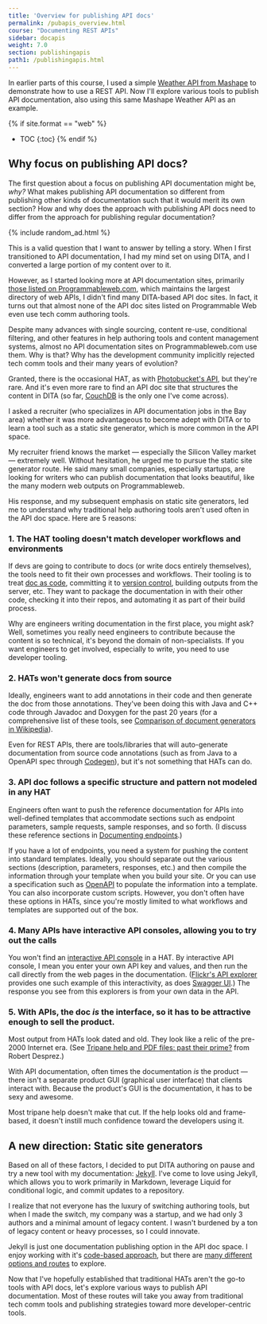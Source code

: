 ```yaml
---
title: 'Overview for publishing API docs'
permalink: /pubapis_overview.html
course: "Documenting REST APIs"
sidebar: docapis
weight: 7.0
section: publishingapis
path1: /publishingapis.html
---
```


In earlier parts of this course, I used a simple [Weather API from Mashape](https://market.mashape.com/fyhao/weather-13) to demonstrate how to use a REST API. Now I'll explore various tools to publish API documentation, also using this same Mashape Weather API as an example.

{% if site.format == "web" %}
* TOC
{:toc}
{% endif %}

## Why focus on publishing API docs?

The first question about a focus on publishing API documentation might be, *why?* What makes publishing API documentation so different from publishing other kinds of documentation such that it would merit its own section? How and why does the approach with publishing API docs need to differ from the approach for publishing regular documentation?

{% include random_ad.html %}

This is a valid question that I want to answer by telling a story. When I first transitioned to API documentation, I had my mind set on using DITA, and I converted a large portion of my content over to it.

However, as I started looking more at API documentation sites, primarily [those listed on Programmableweb.com](http://www.programmableweb.com/apis/directory), which maintains the largest directory of web APIs, I didn't find many DITA-based API doc sites. In fact, it turns out that almost none of the API doc sites listed on Programmable Web even use tech comm authoring tools.

Despite many advances with single sourcing, content re-use, conditional filtering, and other features in help authoring tools and content management systems, almost no API documentation sites on Programmableweb.com use them. Why is that? Why has the development community implicitly rejected tech comm tools and their many years of evolution?

Granted, there is the occasional HAT, as with [Photobucket's API](http://bit.ly/photobucketlongurl), but they're rare. And it's even more rare to find an API doc site that structures the content in DITA (so far, [CouchDB](http://docs.couchdb.org/en/2.1.0/) is the only one I've come across).

I asked a recruiter (who specializes in API documentation jobs in the Bay area) whether it was more advantageous to become adept with DITA or to learn a tool such as a static site generator, which is more common in the API space.

My recruiter friend knows the market &mdash; especially the Silicon Valley market &mdash; extremely well. Without hesitation, he urged me to pursue the static site generator route. He said many small companies, especially startups, are looking for writers who can publish documentation that looks beautiful, like the many modern web outputs on Programmableweb.

His response, and my subsequent emphasis on static site generators, led me to understand why traditional help authoring tools aren't used often in the API doc space. Here are 5 reasons:

### 1. The HAT tooling doesn't match developer workflows and environments

If devs are going to contribute to docs (or write docs entirely themselves), the tools need to fit their own processes and workflows. Their tooling is to treat [doc as code](pubapis_docs_as_code.html), committing it to [version control](pubapis_version_control.html), building outputs from the server, etc. They want to package the documentation in with their other code, checking it into their repos, and automating it as part of their build process.

Why are engineers writing documentation in the first place, you might ask? Well, sometimes you really need engineers to contribute because the content is so technical, it's beyond the domain of non-specialists. If you want engineers to get involved, especially to write, you need to use developer tooling.

### 2. HATs won't generate docs from source

Ideally, engineers want to add annotations in their code and then generate the doc from those annotations. They've been doing this with Java and C++ code through Javadoc and Doxygen for the past 20 years (for a comprehensive list of these tools, see [Comparison of document generators in Wikipedia](https://en.wikipedia.org/wiki/Comparison_of_documentation_generators)).

Even for REST APIs, there are tools/libraries that will auto-generate documentation from source code annotations (such as from Java to a OpenAPI spec through [Codegen](https://swagger.io/swagger-codegen/)), but it's not something that HATs can do.

### 3. API doc follows a specific structure and pattern not modeled in any HAT

Engineers often want to push the reference documentation for APIs into well-defined templates that accommodate sections such as endpoint parameters, sample requests, sample responses, and so forth. (I discuss these reference sections in [Documenting endpoints](docendpoints.html).)

If you have a lot of endpoints, you need a system for pushing the content into standard templates. Ideally, you should separate out the various sections (description, parameters, responses, etc.) and then compile the information through your template when you build your site. Or you can use a specification such as [OpenAPI](pubapis_swagger_intro.html) to populate the information into a template. You can also incorporate custom scripts. However, you don't often have these options in HATs, since you're mostly limited to what workflows and templates are supported out of the box.

### 4. Many APIs have interactive API consoles, allowing you to try out the calls

You won't find an [interactive API console](pubapis_design_patterns.html#interactive_api_explorers) in a HAT. By interactive API console, I mean you enter your own API key and values, and then run the call directly from the web pages in the documentation. ([Flickr's API explorer](https://www.flickr.com/services/api/explore/?method=flickr.photos.search) provides one such example of this interactivity, as does [Swagger UI](pubapis_swagger.html).) The response you see from this explorers is from your own data in the API.

### 5. With APIs, the doc *is* the interface, so it has to be attractive enough to sell the product.

Most output from HATs look dated and old. They look like a relic of the pre-2000 Internet era. (See [Tripane help and PDF files: past their prime?](http://www.robertdesprez.com/2013/01/18/tripane-help-and-pdfs-time-to-move-on/) from Robert Desprez.)

With API documentation, often times the documentation *is* the product &mdash; there isn't a separate product GUI (graphical user interface) that clients interact with. Because the product's GUI is the documentation, it has to be sexy and awesome.

Most tripane help doesn't make that cut. If the help looks old and frame-based, it doesn't instill much confidence toward the developers using it.

## A new direction: Static site generators

Based on all of these factors, I decided to put DITA authoring on pause and try a new tool with my documentation: [Jekyll](pubapis_jekyll.html). I've come to love using Jekyll, which allows you to work primarily in Markdown, leverage Liquid for conditional logic, and commit updates to a repository.

I realize that not everyone has the luxury of switching authoring tools, but when I made the switch, my company was a startup, and we had only 3 authors and a minimal amount of legacy content. I wasn't burdened by a ton of legacy content or heavy processes, so I could innovate.

Jekyll is just one documentation publishing option in the API doc space. I enjoy working with it's [code-based approach](pubapis_docs_as_code.html), but there are [many different options and routes](pubapis_apilist.html) to explore.

Now that I've hopefully established that traditional HATs aren't the go-to tools with API docs, let's explore various ways to publish API documentation. Most of these routes will take you away from traditional tech comm tools and publishing strategies toward more developer-centric tools.
